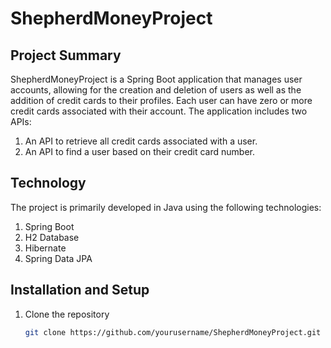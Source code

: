 # ShepherdMoneyProject

## Project Summary

ShepherdMoneyProject is a Spring Boot application that manages user accounts, allowing for the creation and deletion of users as well as the addition of credit cards to their profiles. Each user can have zero or more credit cards associated with their account. The application includes two APIs:
1. An API to retrieve all credit cards associated with a user.
2. An API to find a user based on their credit card number.

## Technology

The project is primarily developed in Java using the following technologies:
1. Spring Boot
2. H2 Database
3. Hibernate
4. Spring Data JPA

## Installation and Setup

1. Clone the repository
   ```bash
   git clone https://github.com/yourusername/ShepherdMoneyProject.git

